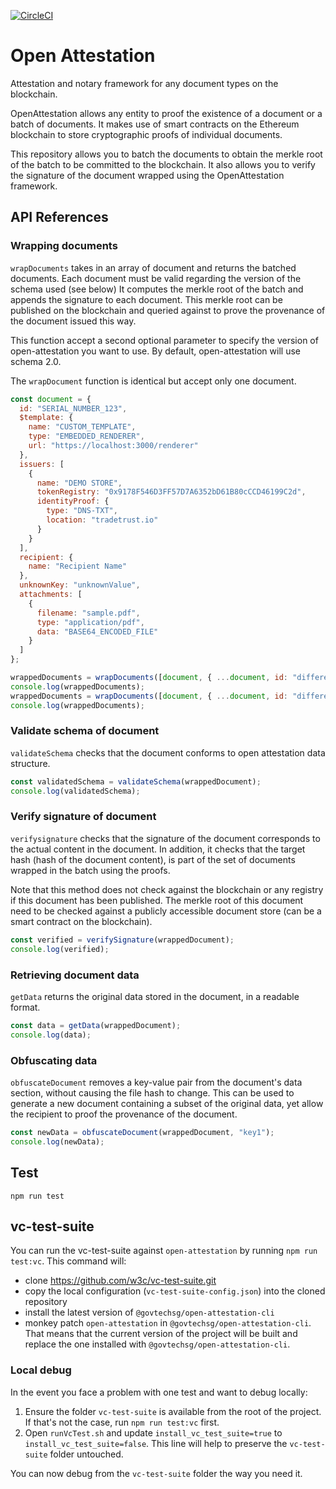 [![CircleCI](https://circleci.com/gh/Open-Attestation/open-attestation.svg?style=svg)](https://circleci.com/gh/Open-Attestation/open-attestation)

# Open Attestation

Attestation and notary framework for any document types on the blockchain.

OpenAttestation allows any entity to proof the existence of a document or a batch of documents. It makes use of smart contracts on the Ethereum blockchain to store cryptographic proofs of individual documents.

This repository allows you to batch the documents to obtain the merkle root of the batch to be committed to the blockchain. It also allows you to verify the signature of the document wrapped using the OpenAttestation framework.

## API References

### Wrapping documents

`wrapDocuments` takes in an array of document and returns the batched documents. Each document must be valid regarding the version of the schema used (see below) It computes the merkle root of the batch and appends the signature to each document. This merkle root can be published on the blockchain and queried against to prove the provenance of the document issued this way.

This function accept a second optional parameter to specify the version of open-attestation you want to use. By default, open-attestation will use schema 2.0.

The `wrapDocument` function is identical but accept only one document.

```js
const document = {
  id: "SERIAL_NUMBER_123",
  $template: {
    name: "CUSTOM_TEMPLATE",
    type: "EMBEDDED_RENDERER",
    url: "https://localhost:3000/renderer"
  },
  issuers: [
    {
      name: "DEMO STORE",
      tokenRegistry: "0x9178F546D3FF57D7A6352bD61B80cCCD46199C2d",
      identityProof: {
        type: "DNS-TXT",
        location: "tradetrust.io"
      }
    }
  ],
  recipient: {
    name: "Recipient Name"
  },
  unknownKey: "unknownValue",
  attachments: [
    {
      filename: "sample.pdf",
      type: "application/pdf",
      data: "BASE64_ENCODED_FILE"
    }
  ]
};

wrappedDocuments = wrapDocuments([document, { ...document, id: "different id" }]); // will ensure document is valid regarding open-attestation 2.0 schema
console.log(wrappedDocuments);
wrappedDocuments = wrapDocuments([document, { ...document, id: "different id" }], { version: "open-attestation/3.0" }); // will ensure document is valid regarding open-attestation 3.0 schema
console.log(wrappedDocuments);
```

### Validate schema of document

`validateSchema` checks that the document conforms to open attestation data structure.

```js
const validatedSchema = validateSchema(wrappedDocument);
console.log(validatedSchema);
```

### Verify signature of document

`verifysignature` checks that the signature of the document corresponds to the actual content in the document. In addition, it checks that the target hash (hash of the document content), is part of the set of documents wrapped in the batch using the proofs.

Note that this method does not check against the blockchain or any registry if this document has been published. The merkle root of this document need to be checked against a publicly accessible document store (can be a smart contract on the blockchain).

```js
const verified = verifySignature(wrappedDocument);
console.log(verified);
```

### Retrieving document data

`getData` returns the original data stored in the document, in a readable format.

```js
const data = getData(wrappedDocument);
console.log(data);
```

### Obfuscating data

`obfuscateDocument` removes a key-value pair from the document's data section, without causing the file hash to change. This can be used to generate a new document containing a subset of the original data, yet allow the recipient to proof the provenance of the document.

```js
const newData = obfuscateDocument(wrappedDocument, "key1");
console.log(newData);
```

## Test

```
npm run test
```

## vc-test-suite

You can run the vc-test-suite against `open-attestation` by running `npm run test:vc`. This command will:

- clone https://github.com/w3c/vc-test-suite.git
- copy the local configuration (`vc-test-suite-config.json`) into the cloned repository
- install the latest version of `@govtechsg/open-attestation-cli`
- monkey patch `open-attestation` in `@govtechsg/open-attestation-cli`. That means that the current version of the project will be built and replace the one installed with `@govtechsg/open-attestation-cli`.

### Local debug

In the event you face a problem with one test and want to debug locally:

1. Ensure the folder `vc-test-suite` is available from the root of the project. If that's not the case, run `npm run test:vc` first.
1. Open `runVcTest.sh` and update `install_vc_test_suite=true` to `install_vc_test_suite=false`. This line will help to preserve the `vc-test-suite` folder untouched.

You can now debug from the `vc-test-suite` folder the way you need it.
